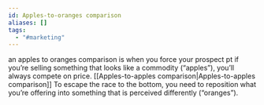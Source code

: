 ```yaml
---
id: Apples-to-oranges comparison
aliases: []
tags:
  - "#marketing"
---
```

an apples to oranges comparison is when you force your prospect 
pt if you’re selling something that looks like a commodity (“apples”), you’ll always compete on price. [[Apples-to-apples comparison|Apples-to-apples comparison]]
To escape the race to the bottom, you need to reposition what you’re offering into something that 
is perceived differently (“oranges”).
